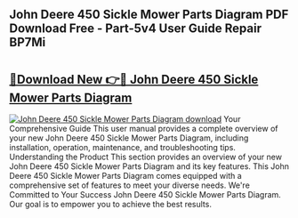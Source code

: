 ## John Deere 450 Sickle Mower Parts Diagram PDF Download Free - Part-5v4 User Guide Repair BP7Mi

# <h2><a href="http://dfpf6z6.blite.top/?on=John+Deere+450+Sickle+Mower+Parts+Diagram">🔗Download New 👉🔴 John Deere 450 Sickle Mower Parts Diagram</a></h2>

[![John Deere 450 Sickle Mower Parts Diagram download](https://i.imgur.com/lujVjoI.png)](http://dfpf6z6.blite.top/?on=John+Deere+450+Sickle+Mower+Parts+Diagram)
Your Comprehensive Guide This user manual provides a complete overview of your new John Deere 450 Sickle Mower Parts Diagram, including installation, operation, maintenance, and troubleshooting tips. Understanding the Product This section provides an overview of your new John Deere 450 Sickle Mower Parts Diagram and its key features. This John Deere 450 Sickle Mower Parts Diagram comes equipped with a comprehensive set of features to meet your diverse needs. We're Committed to Your Success John Deere 450 Sickle Mower Parts Diagram. Our goal is to empower you to achieve the best results.
